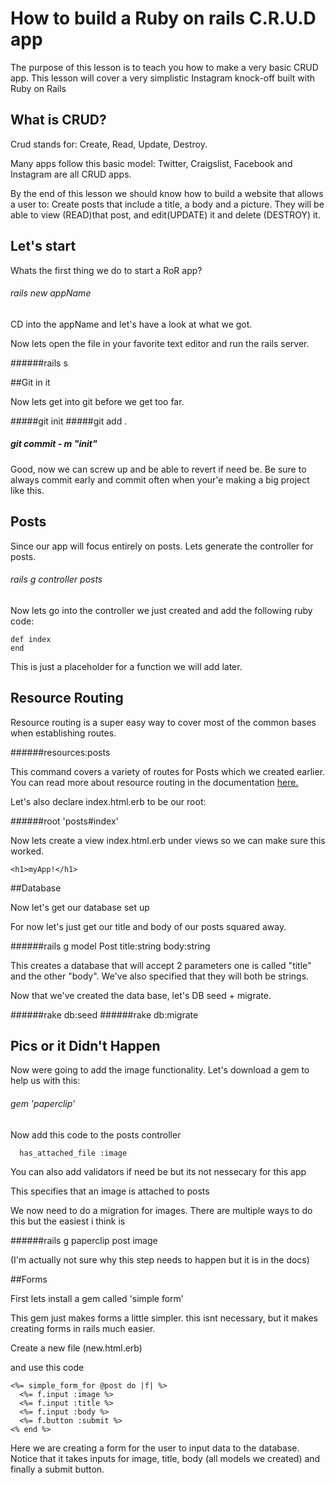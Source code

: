 # How to build a Ruby on rails C.R.U.D app

The purpose of this lesson is to teach you how to make a very basic CRUD app. This lesson will cover a very simplistic Instagram knock-off built with Ruby on Rails

## What is CRUD?

Crud stands for: Create, Read, Update, Destroy. 

Many apps follow this basic model: Twitter, Craigslist, Facebook and Instagram are all CRUD apps. 

By the end of this lesson we should know how to build a website that allows a user to: Create posts that include a title, a body and a picture. They will be able to view (READ)that post, and edit(UPDATE) it and delete (DESTROY) it. 

## Let's start

Whats the first thing we do to start a RoR app?

###### rails new appName

CD into the appName and let's have a look at what we got.

Now lets open the file in your favorite text editor and run the rails server.

######rails s

##Git in it

Now lets get into git before we get too far. 

#####git init
#####git add .
##### git commit - m "init" 

Good, now we can screw up and be able to revert if need be. Be sure to always commit early and commit often when your'e making a big project like this.

## Posts

Since our app will focus entirely on posts. Lets generate the controller for posts.

###### rails g controller posts

Now lets go into the controller we just created and add the following ruby code:

```
def index 
end
```

This is just a placeholder for a function we will add later.

## Resource Routing

Resource routing is a super easy way to cover most of the common bases when establishing routes. 

######resources:posts

This command covers a variety of routes for Posts which we created earlier. You can read more about resource routing in the documentation 
[here.](http://guides.rubyonrails.org/routing.html#resource-routing-the-rails-default)

Let's also declare index.html.erb to be our root:

######root 'posts#index'  


Now lets create a view index.html.erb under views so we can make sure this worked. 


```
<h1>myApp!</h1>
```

##Database

Now let's get our database set up

For now let's just get our title and body of our posts squared away.

######rails g model Post title:string body:string

This creates a database that will accept 2 parameters one is called "title" and the other "body". We've also specified that they will both be strings.

Now that we've created the data base, let's DB seed + migrate.

######rake db:seed
######rake db:migrate

## Pics or it Didn't Happen

Now were going to add the image functionality. Let's download a gem to help us with this: 

###### gem 'paperclip'

Now add this code to the posts controller

```
  has_attached_file :image
```

You can also add validators if need be but its not nessecary for this app

This specifies that an image is attached to posts 

We now need to do a migration for images. There are multiple ways to do this but the easiest i think is 

######rails g paperclip post image

(I'm actually not sure why this step needs to happen but it is in the docs)

##Forms

First lets install a gem called 'simple form'

This gem just makes forms a little simpler. this isnt necessary, but it makes creating forms in rails much easier.

Create a new file (new.html.erb)

and use this code

```
<%= simple_form_for @post do |f| %>
  <%= f.input :image %>
  <%= f.input :title %>
  <%= f.input :body %>
  <%= f.button :submit %>
<% end %>
```
Here we are creating a form for the user to input data to the database. Notice that it takes inputs for image, title, body (all models we created) and finally a submit button.			



